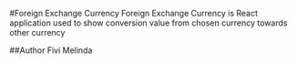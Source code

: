 #Foreign Exchange Currency
Foreign Exchange Currency is React application used to show conversion value from chosen currency towards other currency

##Author
Fivi Melinda
